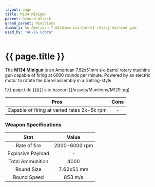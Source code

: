 ```yaml
---
layout: page
title: M134 Minigun
parent: Ground-Attack
grand_parent: Munitions
summary: An American 7.62x51mm six-barrel rotary machine gun.
used_by: "AH-1G Cobra"
---
```


# {{ page.title }}

The **M134 Minigun** is an American 7.62x51mm six-barrel rotary machine gun capable of firing at 6000 rounds per minute. Powered by an electric motor to rotate the barrel assembly in a Gatling-style.

![{{ page.title }}]({{ site.baseurl }}/assets/Munitions/M129.jpg)

| Pros | Cons |
| :---: | :---: |
| Capable of firing at varied rates 2k-6k rpm | - |

### Weapon Specifications

| Stat | Value |
|:-----:|:-----:|
| Rate of fire | 2000-6000 rpm |
| Explosive Payload | - |
| Total Ammunition | 4000 |
| Round Size | 7.62x51 mm  |
| Round Speed | 853 m/s |
